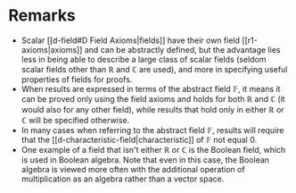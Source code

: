 # Remarks
- Scalar [[d-field#D Field Axioms|fields]] have their own field [[r1-axioms|axioms]] and can be abstractly defined, but the advantage lies less in being able to describe a large class of scalar fields (seldom scalar fields other than $\mathbb{R}$ and $\mathbb{C}$ are used), and more in specifying useful properties of fields for proofs.
- When results are expressed in terms of the abstract field $\mathbb{F}$, it means it can be proved only using the field axioms and holds for both $\mathbb{R}$ and $\mathbb{C}$ (it would also for any other field), while results that hold only in either $\mathbb{R}$ or $\mathbb{C}$ will be specified otherwise.
- In many cases when referring to the abstract field $\mathbb{F}$, results will require that the [[d-characteristic-field|characteristic]] of $\mathbb{F}$ not equal 0.
- One example of a field that isn't either $\mathbb{R}$ or $\mathbb{C}$ is the Boolean field, which is used in Boolean algebra. Note that even in this case, the Boolean algebra is viewed more often with the additional operation of multiplication as an algebra rather than a vector space.